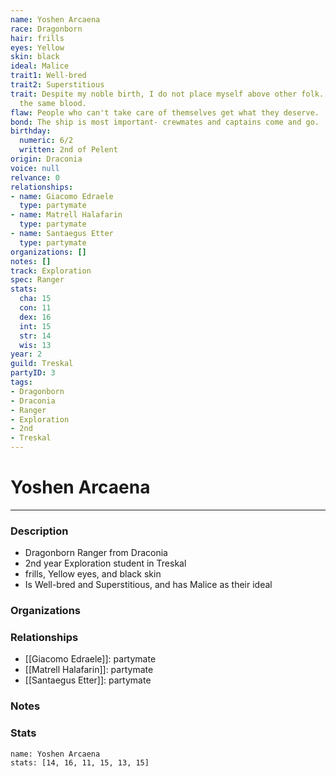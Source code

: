```yaml
---
name: Yoshen Arcaena
race: Dragonborn
hair: frills
eyes: Yellow
skin: black
ideal: Malice
trait1: Well-bred
trait2: Superstitious
trait: Despite my noble birth, I do not place myself above other folk. We all have
  the same blood.
flaw: People who can't take care of themselves get what they deserve.
bond: The ship is most important- crewmates and captains come and go.
birthday:
  numeric: 6/2
  written: 2nd of Pelent
origin: Draconia
voice: null
relvance: 0
relationships:
- name: Giacomo Edraele
  type: partymate
- name: Matrell Halafarin
  type: partymate
- name: Santaegus Etter
  type: partymate
organizations: []
notes: []
track: Exploration
spec: Ranger
stats:
  cha: 15
  con: 11
  dex: 16
  int: 15
  str: 14
  wis: 13
year: 2
guild: Treskal
partyID: 3
tags:
- Dragonborn
- Draconia
- Ranger
- Exploration
- 2nd
- Treskal
---
```

# Yoshen Arcaena
---
### Description
- Dragonborn Ranger from Draconia
- 2nd year Exploration student in Treskal
- frills, Yellow eyes, and black skin
- Is Well-bred and Superstitious, and has Malice as their ideal

### Organizations

### Relationships
- [[Giacomo Edraele]]: partymate
- [[Matrell Halafarin]]: partymate
- [[Santaegus Etter]]: partymate

### Notes

### Stats
```statblock
name: Yoshen Arcaena
stats: [14, 16, 11, 15, 13, 15]
```